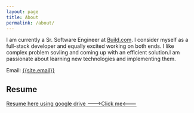 ```yaml
---
layout: page
title: About
permalink: /about/
---
```

<p>
I am currently a Sr. Software Engineer at <a href="https://www.build.com" target="_blank">Build.com</a>. I consider myself as a full-stack developer and equally excited working on both ends. I like complex problem sovling and coming up with an efficient solution.I am passionate about learning new technologies and implementing them. 
</p>

Email: <a href="mailto:{{site.email}}?Subject=From Blog Site:">{{site.email}}</a>

## Resume
[Resume here using google drive  --->Click me<---](https://drive.google.com/file/d/1HAjN5-KgUkT6mT9_5LHdVi0W41MVpH94/preview?usp=drivesdk)

